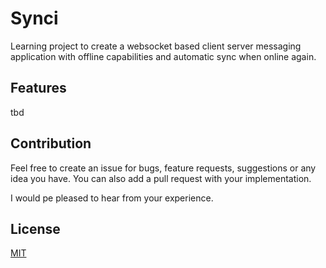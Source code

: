 # Synci

Learning project to create a websocket based client server messaging application with offline capabilities and automatic sync when online again.

## Features
tbd

## Contribution

Feel free to create an issue for bugs, feature requests, suggestions or any idea you have. You can also add a pull request with your implementation.

I would pe pleased to hear from your experience.

## License

[MIT](http://opensource.org/licenses/MIT)